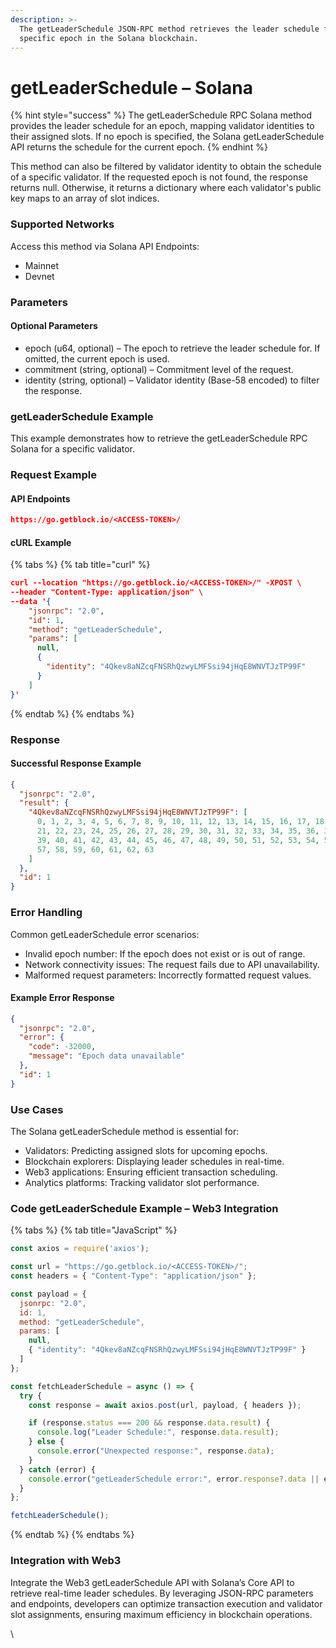 ```yaml
---
description: >-
  The getLeaderSchedule JSON-RPC method retrieves the leader schedule for a
  specific epoch in the Solana blockchain.
---
```


# getLeaderSchedule – Solana

{% hint style="success" %}
The getLeaderSchedule RPC Solana method provides the leader schedule for an epoch, mapping validator identities to their assigned slots. If no epoch is specified, the Solana getLeaderSchedule API returns the schedule for the current epoch.
{% endhint %}

This method can also be filtered by validator identity to obtain the schedule of a specific validator. If the requested epoch is not found, the response returns null. Otherwise, it returns a dictionary where each validator's public key maps to an array of slot indices.

### Supported Networks

Access this method via Solana API Endpoints:

* Mainnet
* Devnet

### Parameters

#### Optional Parameters

* epoch (u64, optional) – The epoch to retrieve the leader schedule for. If omitted, the current epoch is used.
* commitment (string, optional) – Commitment level of the request.
* identity (string, optional) – Validator identity (Base-58 encoded) to filter the response.

### getLeaderSchedule Example

This example demonstrates how to retrieve the getLeaderSchedule RPC Solana for a specific validator.

### Request Example

#### API Endpoints

```json
https://go.getblock.io/<ACCESS-TOKEN>/
```

#### cURL Example

{% tabs %}
{% tab title="curl" %}
```json
curl --location "https://go.getblock.io/<ACCESS-TOKEN>/" -XPOST \
--header "Content-Type: application/json" \
--data '{
    "jsonrpc": "2.0",
    "id": 1,
    "method": "getLeaderSchedule",
    "params": [
      null,
      {
        "identity": "4Qkev8aNZcqFNSRhQzwyLMFSsi94jHqE8WNVTJzTP99F"
      }
    ]
}'
```
{% endtab %}
{% endtabs %}

### Response

#### Successful Response Example

```json
{
  "jsonrpc": "2.0",
  "result": {
    "4Qkev8aNZcqFNSRhQzwyLMFSsi94jHqE8WNVTJzTP99F": [
      0, 1, 2, 3, 4, 5, 6, 7, 8, 9, 10, 11, 12, 13, 14, 15, 16, 17, 18, 19, 20,
      21, 22, 23, 24, 25, 26, 27, 28, 29, 30, 31, 32, 33, 34, 35, 36, 37, 38,
      39, 40, 41, 42, 43, 44, 45, 46, 47, 48, 49, 50, 51, 52, 53, 54, 55, 56,
      57, 58, 59, 60, 61, 62, 63
    ]
  },
  "id": 1
}
```

### Error Handling

Common getLeaderSchedule error scenarios:

* Invalid epoch number: If the epoch does not exist or is out of range.
* Network connectivity issues: The request fails due to API unavailability.
* Malformed request parameters: Incorrectly formatted request values.

#### Example Error Response

```json
{
  "jsonrpc": "2.0",
  "error": {
    "code": -32000,
    "message": "Epoch data unavailable"
  },
  "id": 1
}
```

### Use Cases

The Solana getLeaderSchedule method is essential for:

* Validators: Predicting assigned slots for upcoming epochs.
* Blockchain explorers: Displaying leader schedules in real-time.
* Web3 applications: Ensuring efficient transaction scheduling.
* Analytics platforms: Tracking validator slot performance.

### Code getLeaderSchedule Example – Web3 Integration



{% tabs %}
{% tab title="JavaScript" %}
```javascript
const axios = require('axios');

const url = "https://go.getblock.io/<ACCESS-TOKEN>/"; 
const headers = { "Content-Type": "application/json" };

const payload = {
  jsonrpc: "2.0",
  id: 1,
  method: "getLeaderSchedule",
  params: [
    null,
    { "identity": "4Qkev8aNZcqFNSRhQzwyLMFSsi94jHqE8WNVTJzTP99F" }
  ]
};

const fetchLeaderSchedule = async () => {
  try {
    const response = await axios.post(url, payload, { headers });

    if (response.status === 200 && response.data.result) {
      console.log("Leader Schedule:", response.data.result);
    } else {
      console.error("Unexpected response:", response.data);
    }
  } catch (error) {
    console.error("getLeaderSchedule error:", error.response?.data || error.message);
  }
};

fetchLeaderSchedule();

```
{% endtab %}
{% endtabs %}

### Integration with Web3

Integrate the Web3 getLeaderSchedule API with Solana’s Core API to retrieve real-time leader schedules. By leveraging JSON-RPC parameters and endpoints, developers can optimize transaction execution and validator slot assignments, ensuring maximum efficiency in blockchain operations.

\
